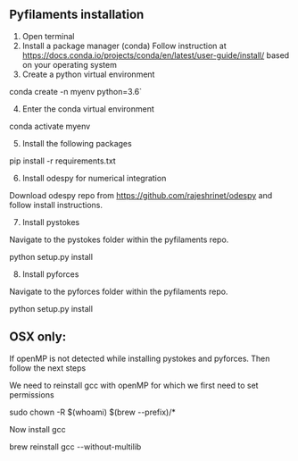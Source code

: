 Pyfilaments installation
---
1. Open terminal
2. Install a package manager (conda)
  Follow instruction at https://docs.conda.io/projects/conda/en/latest/user-guide/install/ based on your operating system
3. Create a python virtual environment
  
  conda create -n myenv python=3.6`

4. Enter the conda virtual environment 

  conda activate myenv 

5. Install the following packages 

  pip install -r requirements.txt

6. Install odespy for numerical integration

Download odespy repo from https://github.com/rajeshrinet/odespy and follow install instructions.

7. Install pystokes

Navigate to the pystokes folder within the pyfilaments repo.

  python setup.py install

8. Install pyforces

Navigate to the pyforces folder within the pyfilaments repo.

  python setup.py install


## OSX only: 
If openMP is not detected while installing pystokes and pyforces. Then follow the next steps

We need to reinstall gcc with openMP for which we first need to set permissions

  sudo chown -R $(whoami) $(brew --prefix)/*
  
Now install gcc

  brew reinstall gcc --without-multilib







